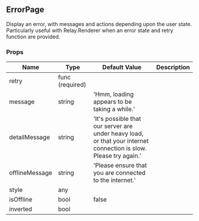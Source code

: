 ## ErrorPage 
 
Display an error, with messages and actions depending
upon the user state. Particularly useful with Relay.Renderer
when an error state and retry function are provided.
 ### Props
Name | Type | Default Value | Description
--- | --- | --- | --- 
retry | func  (required) |   | 
message | string  | 'Hmm, loading appears to be taking a while.' | 
detailMessage | string  | 'It\'s possible that our server are under heavy load, or that your internet connection is slow. Please try again.' | 
offlineMessage | string  | 'Please ensure that you are connected to the internet.' | 
style | any  |   | 
isOffline | bool  | false | 
inverted | bool  |   | 
 
